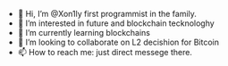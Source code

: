 - 👋 Hi, I’m @Xon1ly first programmist in the family.
- 👀 I’m interested in future and blockchain tecknologhy
- 🌱 I’m currently learning blockchains
- 💞️ I’m looking to collaborate on L2 decishion for Bitcoin
- 📫 How to reach me: just direct messege there.

<!---
Xon1ly/Xon1ly is a ✨ special ✨ repository because its `README.md` (this file) appears on your GitHub profile.
You can click the Preview link to take a look at your changes.
--->
